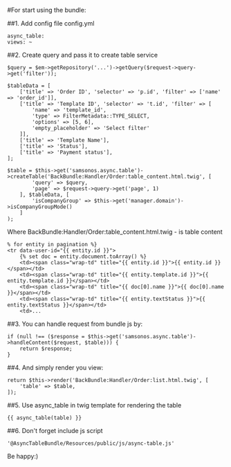#For start using the bundle:

##1. Add config file config.yml

```
async_table:
views: ~
```

##2. Create query and pass it to create table service

```
$query = $em->getRepository('...')->getQuery($request->query->get('filter'));

$tableData = [
    ['title' => 'Order ID', 'selector' => 'p.id', 'filter' => ['name' => 'order_id']],
    ['title' => 'Template ID', 'selector' => 't.id', 'filter' => [
        'name' => 'template_id',
        'type' => FilterMetadata::TYPE_SELECT,
        'options' => [5, 6],
        'empty_placeholder' => 'Select filter'
    ]],
    ['title' => 'Template Name'],
    ['title' => 'Status'],
    ['title' => 'Payment status'],
];

$table = $this->get('samsonos.async.table')->createTable('BackBundle:Handler/Order:table_content.html.twig', [
        'query' => $query,
        'page' => $request->query->get('page', 1)
    ], $tableData, [
        'isCompanyGroup' => $this->get('manager.domain')->isCompanyGroupMode()
    ]
);
```

Where BackBundle:Handler/Order:table_content.html.twig - is table content

```
% for entity in pagination %}
<tr data-user-id="{{ entity.id }}">
    {% set doc = entity.document.toArray() %}
    <td><span class="wrap-td" title="{{ entity.id }}">{{ entity.id }}</span></td>
    <td><span class="wrap-td" title="{{ entity.template.id }}">{{ entity.template.id }}</span></td>
    <td><span class="wrap-td" title="{{ doc[0].name }}">{{ doc[0].name }}</span></td>
    <td><span class="wrap-td" title="{{ entity.textStatus }}">{{ entity.textStatus }}</span></td>
    <td>...
```

##3. You can handle request from bundle js by:

```
if (null !== ($response = $this->get('samsonos.async.table')->handleContent($request, $table))) {
    return $response;
}
```

##4. And simply render you view:

```
return $this->render('BackBundle:Handler/Order:list.html.twig', [
    'table' => $table,
]);
```

##5. Use async_table in twig template for rendering the table

```
{{ async_table(table) }}
```

##6. Don't forget include js script

```
'@AsyncTableBundle/Resources/public/js/async-table.js'
```

Be happy:)
